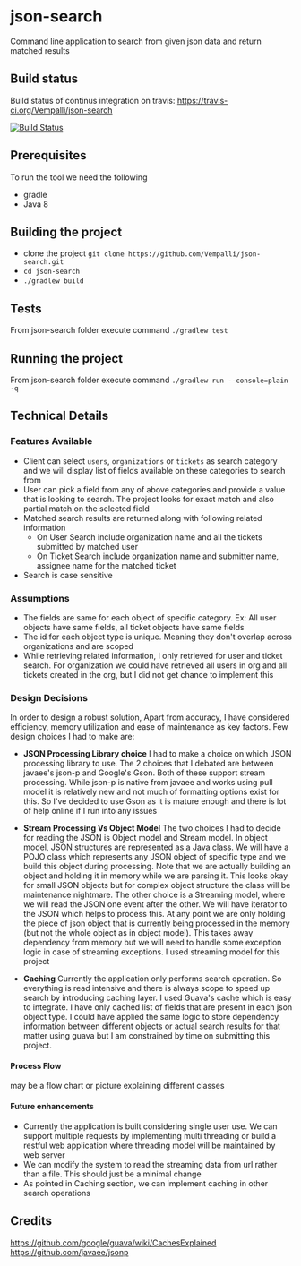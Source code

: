 # json-search
Command line application to search from given json data and return matched results

## Build status
Build status of continus integration on travis: https://travis-ci.org/Vempalli/json-search

[![Build Status](https://travis-ci.org/Vempalli/json-search.svg?branch=master)](https://travis-ci.org/Vempalli/json-search)

## Prerequisites
To run the tool we need the following

* gradle
* Java 8

## Building the project
* clone the project `git clone https://github.com/Vempalli/json-search.git`
* `cd json-search`
* `./gradlew build`

## Tests
From json-search folder execute command `./gradlew test`

## Running the project
From json-search folder execute command `./gradlew run --console=plain -q`

## Technical Details

### Features Available
* Client can select `users`, `organizations` or `tickets` as search category and we will display list of fields available on
these categories to search from
* User can pick a field from any of above categories and provide a value that is looking to search. The project looks for
exact match and also partial match on the selected field
* Matched search results are returned along with following related information
    * On User Search include organization name and all the tickets submitted by matched user
    * On Ticket Search include organization name and submitter name, assignee name for the matched ticket
* Search is case sensitive

### Assumptions
* The fields are same for each object of specific category. Ex: All user objects have same fields, all ticket objects 
have same fields
* The id for each object type is unique. Meaning they don't overlap across organizations and are scoped
* While retrieving related information, I only retrieved for user and ticket search. For organization we could have retrieved
all users in org and all tickets created in the org, but I did not get chance to implement this

### Design Decisions
In order to design a robust solution, Apart from accuracy, I have considered efficiency, memory utilization and 
ease of maintenance as key factors. Few design choices I had to make are:

* **JSON Processing Library choice** I had to make a choice on which JSON processing library to use. The 2 choices that I debated 
are between javaee's json-p and Google's Gson. Both of these support stream processing. While json-p is native from javaee 
and works using pull model it is relatively new and not much of formatting options exist for this. So I've decided 
to use Gson as it is mature enough and there is lot of help online if I run into any issues

* **Stream Processing Vs Object Model** The two choices I had to decide for reading the JSON is Object model and Stream
model. In object model, JSON structures are represented as a Java class. We will have a POJO class which represents any
JSON object of specific type and we build this object during processing. Note that we are actually building an object
and holding it in memory while we are parsing it. This looks okay for small JSON objects but for complex object structure
the class will be maintenance nightmare.
The other choice is a Streaming model, where we will read the JSON one event after the other. We will have iterator to the
JSON which helps to process this. At any point we are only holding the piece of json object that is currently being processed
in the memory (but not the whole object as in object model). This takes away dependency from memory but we will need to
handle some exception logic in case of streaming exceptions.
I used streaming model for this project

* **Caching** Currently the application only performs search operation. So everything is read intensive and there is always
scope to speed up search by introducing caching layer. I used Guava's cache which is easy to integrate. I have only cached
list of fields that are present in each json object type. I could have applied the same logic to store dependency information
between different objects or actual search results for that matter using guava but I am constrained by time on submitting this project.

#### Process Flow
may be a flow chart or picture explaining different classes

#### Future enhancements
* Currently the application is built considering single user use. We can support multiple requests by implementing 
multi threading or build a restful web application where threading model will be maintained by web server
* We can modify the system to read the streaming data from url rather than a file. This should just be a minimal change
* As pointed in Caching section, we can implement caching in other search operations

## Credits
https://github.com/google/guava/wiki/CachesExplained
https://github.com/javaee/jsonp